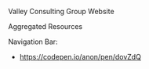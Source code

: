 Valley Consulting Group Website

Aggregated Resources

Navigation Bar:
- https://codepen.io/anon/pen/dovZdQ
